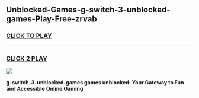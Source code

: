 
## Unblocked-Games-g-switch-3-unblocked-games-Play-Free-zrvab
<h3>
<a href="https://premium76.site?title=g-switch-3-unblocked-games&ref=20M">CLICK TO PLAY</a></h3>
<hr>

<h3>
<a href="https://premium76.site?title=g-switch-3-unblocked-games&ref=20M">CLICK 2 PLAY</a>
  
</h3>

<a href="https://premium76.site?title=g-switch-3-unblocked-games&ref=19M"><img src="https://clearcache.store/games.png"></a>


**g-switch-3-unblocked-games games unblocked: Your Gateway to Fun and Accessible Online Gaming**
